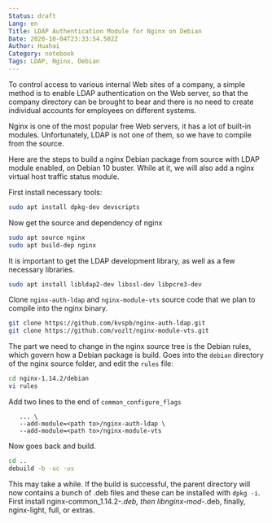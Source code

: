 ```yaml
---
Status: draft
Lang: en
Title: LDAP Authentication Module for Nginx on Debian
Date: 2020-10-04T23:33:54.502Z
Author: Huahai
Category: notebook
Tags: LDAP, Nginx, Debian
---
```

To control access to various internal Web sites of a company, a simple method is to enable LDAP authentication on the Web server, so that the company directory can be brought to bear and there is no need to create individual accounts for employees on different systems.

Nginx is one of the most popular free Web servers, it has a lot of built-in modules. Unfortunately, LDAP is not one of them, so we have to compile from the source. 

Here are the steps to build a nginx Debian package from source with LDAP module enabled, on Debian 10 buster. While at it, we will also add a nginx virtual host traffic status module. 

First install necessary tools:

```bash
sudo apt install dpkg-dev devscripts
```
Now get the source and dependency of nginx
```bash
sudo apt source nginx
sudo apt build-dep nginx
```
It is important to get the LDAP development library, as well as a few necessary libraries.

```bash
sudo apt install libldap2-dev libssl-dev libpcre3-dev
```


Clone `nginx-auth-ldap` and `nginx-module-vts` source code that we plan to compile into the nginx binary.
```bash
git clone https://github.com/kvspb/nginx-auth-ldap.git
git clone https://github.com/vozlt/nginx-module-vts.git
```

The part we need to change in the nginx source tree is the Debian rules, which govern how a Debian package is build.  Goes into the `debian` directory of the nginx source folder, and edit the `rules` file:
```bash
cd nginx-1.14.2/debian
vi rules
```
Add two lines to the end of `common_configure_flags`
```
   ... \
   --add-module=<path to>/nginx-auth-ldap \
   --add-module=<path to>/nginx-module-vts
```
Now goes back and build.
```bash
cd ..
debuild -b -uc -us
```
This may take a while. If the build is successful, the parent directory will now contains a bunch of .deb files and these can be installed with `dpkg -i`. First install nginx-common_1.14.2-*.deb, then libnginx-mod-*.deb, finally, nginx-light, full, or extras.  